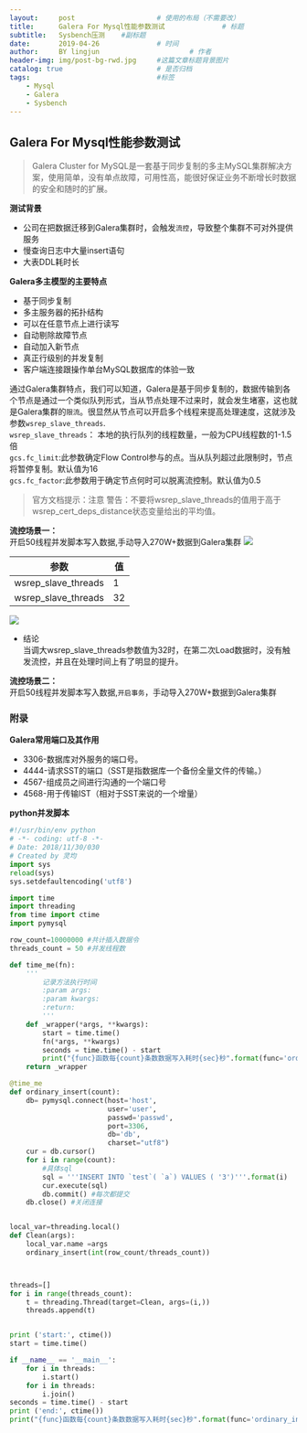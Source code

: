 ```yaml
---
layout:     post   				    # 使用的布局（不需要改）
title:      Galera For Mysql性能参数测试 				# 标题 
subtitle:   Sysbench压测    #副标题
date:       2019-04-26 				# 时间
author:     BY lingjun						# 作者
header-img: img/post-bg-rwd.jpg 	#这篇文章标题背景图片
catalog: true 						# 是否归档
tags:								#标签
    - Mysql
    - Galera
    - Sysbench
---
```


## Galera For Mysql性能参数测试

>Galera Cluster for MySQL是一套基于同步复制的多主MySQL集群解决方案，使用简单，没有单点故障，可用性高，能很好保证业务不断增长时数据的安全和随时的扩展。

**测试背景**
- 公司在把数据迁移到Galera集群时，会触发`流控`，导致整个集群不可对外提供服务
- 慢查询日志中大量insert语句
- 大表DDL耗时长

**Galera多主模型的主要特点**  
- 基于同步复制
- 多主服务器的拓扑结构
- 可以在任意节点上进行读写
- 自动剔除故障节点
- 自动加入新节点
- 真正行级别的并发复制
- 客户端连接跟操作单台MySQL数据库的体验一致

通过Galera集群特点，我们可以知道，Galera是基于同步复制的，数据传输到各个节点是通过一个类似队列形式，当从节点处理不过来时，就会发生堵塞，这也就是Galera集群的`限流`。很显然从节点可以开启多个线程来提高处理速度，这就涉及参数`wsrep_slave_threads`.  
`wsrep_slave_threads`： 本地的执行队列的线程数量，一般为CPU线程数的1-1.5倍  
`gcs.fc_limit`:此参数确定Flow Control参与的点。当从队列超过此限制时，节点将暂停复制。默认值为16  
`gcs.fc_factor`:此参数用于确定节点何时可以脱离流控制。默认值为0.5
>官方文档提示：注意 警告：不要将wsrep_slave_threads的值用于高于wsrep_cert_deps_distance状态变量给出的平均值。

**流控场景一：**  
开启50线程并发脚本写入数据,手动导入270W+数据到Galera集群
![](https://i.loli.net/2019/04/30/5cc7f2384f236.jpg)

|参数|值|
|--|--|
|wsrep_slave_threads|1|
|wsrep_slave_threads|32|

![](https://i.loli.net/2019/04/30/5cc7e982139c5.jpg)
- 结论  
当调大wsrep_slave_threads参数值为32时，在第二次Load数据时，没有触发流控，并且在处理时间上有了明显的提升。

**流控场景二：**  
开启50线程并发脚本写入数据,`开启事务`，手动导入270W+数据到Galera集群








### 附录

**Galera常用端口及其作用**
- 3306-数据库对外服务的端口号。
- 4444-请求SST的端口（SST是指数据库一个备份全量文件的传输。）
- 4567-组成员之间进行沟通的一个端口号
- 4568-用于传输IST（相对于SST来说的一个增量）

**python并发脚本**
```python
#!/usr/bin/env python
# -*- coding: utf-8 -*-
# Date: 2018/11/30/030
# Created by 灵均
import sys
reload(sys)
sys.setdefaultencoding('utf8')

import time
import threading
from time import ctime
import pymysql

row_count=10000000 #共计插入数据令
threads_count = 50 #并发线程数

def time_me(fn):
    '''
        记录方法执行时间
        :param args:
        :param kwargs:
        :return:
        '''
    def _wrapper(*args, **kwargs):
        start = time.time()
        fn(*args, **kwargs)
        seconds = time.time() - start
        print("{func}函数每{count}条数数据写入耗时{sec}秒".format(func='ordinary_insert', count=args[0], sec=seconds))
    return _wrapper

@time_me
def ordinary_insert(count):
    db= pymysql.connect(host='host',
                        user='user',
                        passwd='passwd',
                        port=3306,
                        db='db',
                        charset="utf8")
    cur = db.cursor()
    for i in range(count):
        #具体sql
        sql = '''INSERT INTO `test`( `a`) VALUES ( '3')'''.format(i)
        cur.execute(sql)
        db.commit() #每次都提交
    db.close() #关闭连接


local_var=threading.local()
def Clean(args):
    local_var.name =args
    ordinary_insert(int(row_count/threads_count))



threads=[]
for i in range(threads_count):
    t = threading.Thread(target=Clean, args=(i,))
    threads.append(t)


print ('start:', ctime())
start = time.time()

if __name__ == '__main__':
    for i in threads:
        i.start()
    for i in threads:
        i.join()
seconds = time.time() - start
print ('end:', ctime())
print("{func}函数每{count}条数数据写入耗时{sec}秒".format(func='ordinary_insert', count=row_count, sec=seconds))
```




